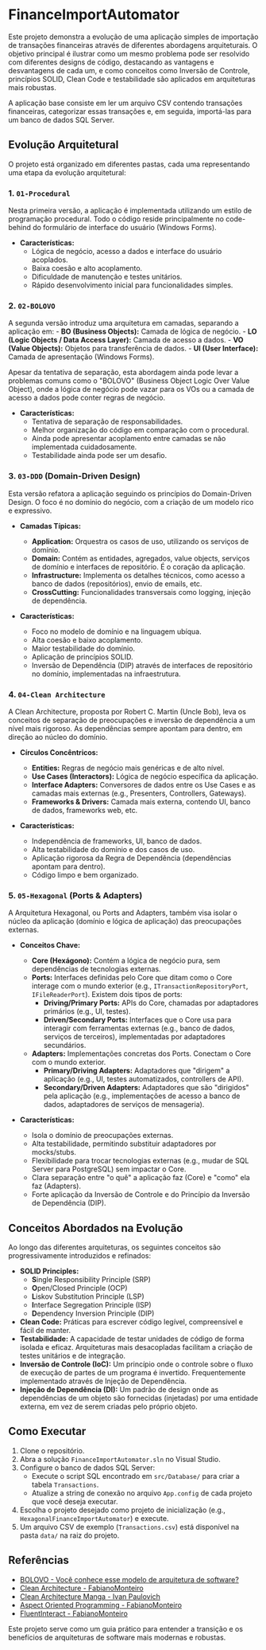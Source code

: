 # FinanceImportAutomator

Este projeto demonstra a evolução de uma aplicação simples de importação de transações financeiras através de diferentes abordagens arquiteturais. O objetivo principal é ilustrar como um mesmo problema pode ser resolvido com diferentes designs de código, destacando as vantagens e desvantagens de cada um, e como conceitos como Inversão de Controle, princípios SOLID, Clean Code e testabilidade são aplicados em arquiteturas mais robustas.

A aplicação base consiste em ler um arquivo CSV contendo transações financeiras, categorizar essas transações e, em seguida, importá-las para um banco de dados SQL Server.

## Evolução Arquitetural

O projeto está organizado em diferentes pastas, cada uma representando uma etapa da evolução arquitetural:

### 1. `01-Procedural`
Nesta primeira versão, a aplicação é implementada utilizando um estilo de programação procedural. Todo o código reside principalmente no code-behind do formulário de interface do usuário (Windows Forms).

- **Características:**
    - Lógica de negócio, acesso a dados e interface do usuário acoplados.
    - Baixa coesão e alto acoplamento.
    - Dificuldade de manutenção e testes unitários.
    - Rápido desenvolvimento inicial para funcionalidades simples.

### 2. `02-BOLOVO`
A segunda versão introduz uma arquitetura em camadas, separando a aplicação em:
    - **BO (Business Objects):** Camada de lógica de negócio.
    - **LO (Logic Objects / Data Access Layer):** Camada de acesso a dados.
    - **VO (Value Objects):** Objetos para transferência de dados.
    - **UI (User Interface):** Camada de apresentação (Windows Forms).

Apesar da tentativa de separação, esta abordagem ainda pode levar a problemas comuns como o "BOLOVO" (Business Object Logic Over Value Object), onde a lógica de negócio pode vazar para os VOs ou a camada de acesso a dados pode conter regras de negócio.

- **Características:**
    - Tentativa de separação de responsabilidades.
    - Melhor organização do código em comparação com o procedural.
    - Ainda pode apresentar acoplamento entre camadas se não implementada cuidadosamente.
    - Testabilidade ainda pode ser um desafio.

### 3. `03-DDD` (Domain-Driven Design)
Esta versão refatora a aplicação seguindo os princípios do Domain-Driven Design. O foco é no domínio do negócio, com a criação de um modelo rico e expressivo.

- **Camadas Típicas:**
    - **Application:** Orquestra os casos de uso, utilizando os serviços de domínio.
    - **Domain:** Contém as entidades, agregados, value objects, serviços de domínio e interfaces de repositório. É o coração da aplicação.
    - **Infrastructure:** Implementa os detalhes técnicos, como acesso a banco de dados (repositórios), envio de emails, etc.
    - **CrossCutting:** Funcionalidades transversais como logging, injeção de dependência.

- **Características:**
    - Foco no modelo de domínio e na linguagem ubíqua.
    - Alta coesão e baixo acoplamento.
    - Maior testabilidade do domínio.
    - Aplicação de princípios SOLID.
    - Inversão de Dependência (DIP) através de interfaces de repositório no domínio, implementadas na infraestrutura.

### 4. `04-Clean Architecture`
A Clean Architecture, proposta por Robert C. Martin (Uncle Bob), leva os conceitos de separação de preocupações e inversão de dependência a um nível mais rigoroso. As dependências sempre apontam para dentro, em direção ao núcleo do domínio.

- **Círculos Concêntricos:**
    - **Entities:** Regras de negócio mais genéricas e de alto nível.
    - **Use Cases (Interactors):** Lógica de negócio específica da aplicação.
    - **Interface Adapters:** Conversores de dados entre os Use Cases e as camadas mais externas (e.g., Presenters, Controllers, Gateways).
    - **Frameworks & Drivers:** Camada mais externa, contendo UI, banco de dados, frameworks web, etc.

- **Características:**
    - Independência de frameworks, UI, banco de dados.
    - Alta testabilidade do domínio e dos casos de uso.
    - Aplicação rigorosa da Regra de Dependência (dependências apontam para dentro).
    - Código limpo e bem organizado.

### 5. `05-Hexagonal` (Ports & Adapters)
A Arquitetura Hexagonal, ou Ports and Adapters, também visa isolar o núcleo da aplicação (domínio e lógica de aplicação) das preocupações externas.

- **Conceitos Chave:**
    - **Core (Hexágono):** Contém a lógica de negócio pura, sem dependências de tecnologias externas.
    - **Ports:** Interfaces definidas pelo Core que ditam como o Core interage com o mundo exterior (e.g., `ITransactionRepositoryPort`, `IFileReaderPort`). Existem dois tipos de ports:
        - **Driving/Primary Ports:** APIs do Core, chamadas por adaptadores primários (e.g., UI, testes).
        - **Driven/Secondary Ports:** Interfaces que o Core usa para interagir com ferramentas externas (e.g., banco de dados, serviços de terceiros), implementadas por adaptadores secundários.
    - **Adapters:** Implementações concretas dos Ports. Conectam o Core com o mundo exterior.
        - **Primary/Driving Adapters:** Adaptadores que "dirigem" a aplicação (e.g., UI, testes automatizados, controllers de API).
        - **Secondary/Driven Adapters:** Adaptadores que são "dirigidos" pela aplicação (e.g., implementações de acesso a banco de dados, adaptadores de serviços de mensageria).

- **Características:**
    - Isola o domínio de preocupações externas.
    - Alta testabilidade, permitindo substituir adaptadores por mocks/stubs.
    - Flexibilidade para trocar tecnologias externas (e.g., mudar de SQL Server para PostgreSQL) sem impactar o Core.
    - Clara separação entre "o quê" a aplicação faz (Core) e "como" ela faz (Adapters).
    - Forte aplicação da Inversão de Controle e do Princípio da Inversão de Dependência (DIP).

## Conceitos Abordados na Evolução

Ao longo das diferentes arquiteturas, os seguintes conceitos são progressivamente introduzidos e refinados:

- **SOLID Principles:**
    - **S**ingle Responsibility Principle (SRP)
    - **O**pen/Closed Principle (OCP)
    - **L**iskov Substitution Principle (LSP)
    - **I**nterface Segregation Principle (ISP)
    - **D**ependency Inversion Principle (DIP)
- **Clean Code:** Práticas para escrever código legível, compreensível e fácil de manter.
- **Testabilidade:** A capacidade de testar unidades de código de forma isolada e eficaz. Arquiteturas mais desacopladas facilitam a criação de testes unitários e de integração.
- **Inversão de Controle (IoC):** Um princípio onde o controle sobre o fluxo de execução de partes de um programa é invertido. Frequentemente implementado através de Injeção de Dependência.
- **Injeção de Dependência (DI):** Um padrão de design onde as dependências de um objeto são fornecidas (injetadas) por uma entidade externa, em vez de serem criadas pelo próprio objeto.

## Como Executar

1.  Clone o repositório.
2.  Abra a solução `FinanceImportAutomator.sln` no Visual Studio.
3.  Configure o banco de dados SQL Server:
    - Execute o script SQL encontrado em `src/Database/` para criar a tabela `Transactions`.
    - Atualize a string de conexão no arquivo `App.config` de cada projeto que você deseja executar.
4.  Escolha o projeto desejado como projeto de inicialização (e.g., `HexagonalFinanceImportAutomator`) e execute.
5.  Um arquivo CSV de exemplo (`Transactions.csv`) está disponível na pasta `data/` na raiz do projeto.

## Referências

- [BOLOVO - Você conhece esse modelo de arquitetura de software?](https://medium.com/codigorefinado/bolovo-voc%C3%AA-conhece-esse-modelo-de-arquitetura-de-software-1590c778f394)
- [Clean Architecture - FabianoMonteiro](https://github.com/fabianomonteiro/CleanArchitecture)
- [Clean Architecture Manga - Ivan Paulovich](https://github.com/ivanpaulovich/clean-architecture-manga)
- [Aspect Oriented Programming - FabianoMonteiro](https://github.com/fabianomonteiro/AspectOrientedProgramming)
- [FluentInteract - FabianoMonteiro](https://github.com/fabianomonteiro/FluentInteract)

Este projeto serve como um guia prático para entender a transição e os benefícios de arquiteturas de software mais modernas e robustas.
